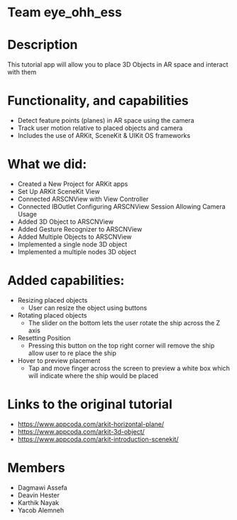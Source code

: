 # Team eye_ohh_ess

# Description

This tutorial app will allow you to place 3D Objects in AR space and interact with them

# Functionality, and capabilities
- Detect feature points (planes) in AR space using the camera
- Track user motion relative to placed objects and camera 
- Includes the use of ARKit, SceneKit & UIKit OS frameworks

# What we did: 
- Created a New Project for ARKit apps
- Set Up ARKit SceneKit View
- Connected ARSCNView with View Controller
- Connected IBOutlet Configuring ARSCNView Session Allowing Camera Usage
- Added 3D Object to ARSCNView
- Added Gesture Recognizer to ARSCNView
- Added Multiple Objects to ARSCNView
- Implemented a single node 3D object
- Implemented a multiple nodes 3D object

# Added capabilities:
- Resizing placed objects 
    - User can resize the object using buttons 
- Rotating placed objects
    - The slider on the bottom lets the user rotate the ship across the Z axis 
- Resetting Position
    - Pressing this button on the top right corner will remove the ship allow user to re place the ship
- Hover to preview placement 
    - Tap and move finger across the screen to preview a white box which will indicate where the ship would be placed

# Links to the original tutorial
- https://www.appcoda.com/arkit-horizontal-plane/ 
- https://www.appcoda.com/arkit-3d-object/
- https://www.appcoda.com/arkit-introduction-scenekit/

# Members
- Dagmawi Assefa
- Deavin Hester
- Karthik Nayak
- Yacob Alemneh
